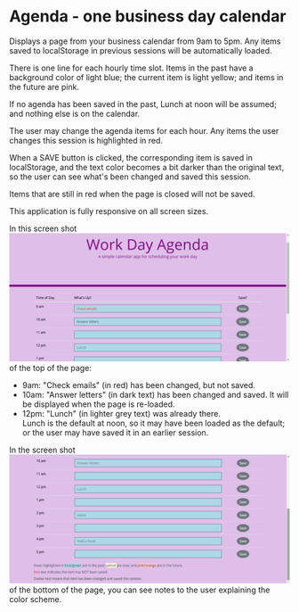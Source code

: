 # Agenda - one business day calendar

Displays a page from your business calendar from 9am to 5pm.  Any items saved to localStorage in previous sessions will be automatically loaded.

There is one line for each hourly time slot.
Items in the past have a background color of light blue;
the current item is light yellow; and
items in the future are pink.

If no agenda has been saved in the past, Lunch at noon will be assumed; and nothing else is on the calendar.

The user may change the agenda items for each hour.  Any items the user changes this session is highlighted in red.

When a SAVE button is clicked, the corresponding item is saved in localStorage, and the text color becomes a bit darker than the original text, so the user can see what's been changed and saved this session.

Items that are still in red when the page is closed will not be saved.

This application is fully responsive on all screen sizes.

In this screen shot ![agenda screen shot - top of page](./Assets/ScreenShotTop.png) of the top of the page:
- 9am: "Check emails" (in red) has been changed, but not saved.
- 10am: "Answer letters" (in dark text) has been changed and saved.  It will be displayed when the page is re-loaded.
- 12pm: "Lunch" (in lighter grey text) was already there.  
    Lunch is the default at noon, so it may have been loaded as the default; or the user may have saved it in an earlier session.

In the screen shot ![agenda screen shot - bottom of page](./Assets/ScreenShotBottom.png) of the bottom of the page, you can see notes to the user explaining the color scheme.
